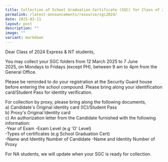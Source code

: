 ```yaml
---
title: Collection of School Graduation Certificate (SGC) for Class of 2024
permalink: /latest-announcements/resource/sgc2024/
date: 2025-03-11
layout: post
description: ""
image: ""
variant: markdown
---
```

<p>Dear Class of 2024 Express &amp; NT&nbsp;students,</p>
<p>You may collect your SGC folders from 12 March&nbsp;2025 to&nbsp;7&nbsp;June
2025,&nbsp;on&nbsp;Mondays to Fridays (except PH), between 9 am to 4pm
from the General Office.</p>
<p>Please be reminded to do your registration at the Security Guard house
before entering the school compound. Please bring along your identification
card/Student Pass for identity verification.</p>
<p>For collection by proxy, please bring along the following documents,<br>
	a) Candidate's Original identity card (IC)/Student Pass<br>
	b) Proxy's Original Identity card<br>
  c) An authorization letter from the Candidate furnished with the following information:<br>
-Year of Exam -Exam Level (e.g 'O' Level)<br>
-Types of certificates (e.g School Graduation Cert)<br>
-Name and Identity Number of Candidate -Name and Identity Number of Proxy<br>
</p><p>For NA students, we will update when your&nbsp;SGC is ready for collection.</p>